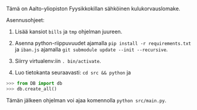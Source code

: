 Tämä on Aalto-yliopiston Fyysikkokillan sähköinen kulukorvauslomake.

Asennusohjeet:

1. Lisää kansiot `bills` ja `tmp` ohjelman juureen.

2. Asenna python-riippuvuudet ajamalla `pip install -r requirements.txt` ja
`iban.js` ajamalla `git submodule update --init --recursive`.

3. Siirry virtualenv:iin `. bin/activate`.

4. Luo tietokanta seuraavasti: `cd src && python` ja 
```python
>>> from DB import db
>>> db.create_all()
```

Tämän jälkeen ohjelman voi ajaa komennolla `python src/main.py`. 
